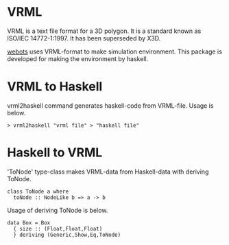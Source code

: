 # VRML

VRML is a text file format for a 3D polygon.
It is a standard known as ISO/IEC 14772-1:1997.
It has been superseded by X3D.

[webots](https://cyberbotics.com/) uses VRML-format to make simulation environment.
This package is developed for making the environment by haskell.

# VRML to Haskell

vrml2haskell command generates haskell-code from VRML-file.
Usage is below.

```
> vrml2haskell "vrml file" > "haskell file"
```

# Haskell to VRML

'ToNode' type-class makes VRML-data from Haskell-data with deriving ToNode.

```
class ToNode a where
  toNode :: NodeLike b => a -> b
```

Usage of deriving ToNode is below.

```
data Box = Box
  { size :: (Float,Float,Float)
  } deriving (Generic,Show,Eq,ToNode)
```

